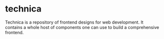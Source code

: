 # technica
Technica is a repository of frontend designs for web development. It contains a whole host of components one can use to build a comprehensive frontend.

